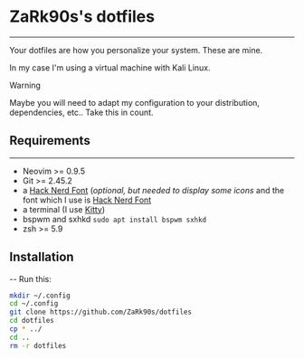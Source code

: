 # ZaRk90s's dotfiles
---
Your dotfiles are how you personalize your system. These are mine.

In my case I'm using a virtual machine with Kali Linux.

> [!WARNING]
> Maybe you will need to adapt my configuration to your distribution, dependencies, etc.. Take this in count.

## Requirements
---
- Neovim >= 0.9.5
- Git >= 2.45.2
- a [Hack Nerd Font](https://www.nerdfonts.com/font-downloads) (_optional, but needed to display some icons_ and the font which I use is [Hack Nerd Font](https://github.com/ryanoasis/nerd-fonts/releases/download/v3.2.1/Hack.zip)
- a terminal (I use [Kitty](https://sw.kovidgoyal.net/kitty/))
- bspwm and sxhkd `sudo apt install bspwm sxhkd` 
- zsh >= 5.9


## Installation
--
Run this:

```bash
mkdir ~/.config 
cd ~/.config
git clone https://github.com/ZaRk90s/dotfiles
cd dotfiles
cp * ../
cd ..
rm -r dotfiles
```


